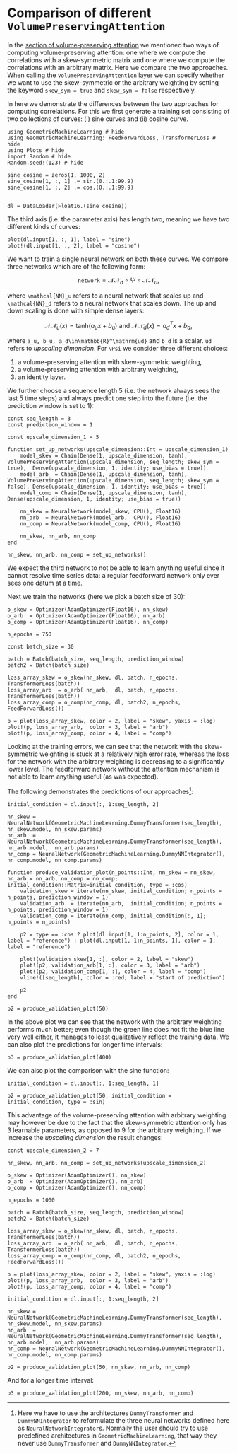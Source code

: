 # Comparison of different `VolumePreservingAttention`

In the [section of volume-preserving attention](../layers/attention_layer.md) we mentioned two ways of computing volume-preserving attention: one where we compute the correlations with a skew-symmetric matrix and one where we compute the correlations with an arbitrary matrix. Here we compare the two approaches. When calling the `VolumePreservingAttention` layer we can specify whether we want to use the skew-symmetric or the arbitrary weighting by setting the keyword `skew_sym = true` and `skew_sym = false` respectively. 

In here we demonstrate the differences between the two approaches for computing correlations. For this we first generate a training set consisting of two collections of curves: (i) sine curves and (ii) cosine curve. 

```@example volume_preserving_attention
using GeometricMachineLearning # hide
using GeometricMachineLearning: FeedForwardLoss, TransformerLoss # hide
using Plots # hide
import Random # hide 
Random.seed!(123) # hide

sine_cosine = zeros(1, 1000, 2)
sine_cosine[1, :, 1] .= sin.(0.:.1:99.9)
sine_cosine[1, :, 2] .= cos.(0.:.1:99.9)


dl = DataLoader(Float16.(sine_cosine))
```

The third axis (i.e. the parameter axis) has length two, meaning we have two different kinds of curves: 

```@example volume_preserving_attention
plot(dl.input[1, :, 1], label = "sine")
plot!(dl.input[1, :, 2], label = "cosine")
```

We want to train a single neural network on both these curves. We compare three networks which are of the following form: 

```math
\mathtt{network} = \mathcal{NN}_d\circ\Psi\circ\mathcal{NN}_u,
```

where ``\mathcal{NN}_u`` refers to a neural network that scales up and ``\mathcal{NN}_d`` refers to a neural network that scales down. The up and down scaling is done with simple dense layers: 

```math
\mathcal{NN}_u(x) = \mathrm{tanh}(a_ux + b_u) \text{ and } \mathcal{NN}_d(x) = a_d^Tx + b_d,
```
where ``a_u, b_u, a_d\in\mathbb{R}^\mathrm{ud}`` and ``b_d`` is a scalar. `ud` refers to *upscaling dimension*. For ``\Psi`` we consider three different choices:
1. a volume-preserving attention with skew-symmetric weighting,
2. a volume-preserving attention with arbitrary weighting,
3. an identity layer.

We further choose a sequence length 5 (i.e. the network always sees the last 5 time steps) and always predict one step into the future (i.e. the prediction window is set to 1):

```@example volume_preserving_attention
const seq_length = 3
const prediction_window = 1

const upscale_dimension_1 = 5

function set_up_networks(upscale_dimension::Int = upscale_dimension_1)
    model_skew = Chain(Dense(1, upscale_dimension, tanh), VolumePreservingAttention(upscale_dimension, seq_length; skew_sym = true),  Dense(upscale_dimension, 1, identity; use_bias = true))
    model_arb  = Chain(Dense(1, upscale_dimension, tanh), VolumePreservingAttention(upscale_dimension, seq_length; skew_sym = false), Dense(upscale_dimension, 1, identity; use_bias = true))
    model_comp = Chain(Dense(1, upscale_dimension, tanh), Dense(upscale_dimension, 1, identity; use_bias = true))

    nn_skew = NeuralNetwork(model_skew, CPU(), Float16)
    nn_arb  = NeuralNetwork(model_arb,  CPU(), Float16)
    nn_comp = NeuralNetwork(model_comp, CPU(), Float16)

    nn_skew, nn_arb, nn_comp
end

nn_skew, nn_arb, nn_comp = set_up_networks()
```

We expect the third network to not be able to learn anything useful since it cannot resolve time series data: a regular feedforward network only ever sees one datum at a time. 

Next we train the networks (here we pick a batch size of 30):

```@example volume_preserving_attention
o_skew = Optimizer(AdamOptimizer(Float16), nn_skew)
o_arb  = Optimizer(AdamOptimizer(Float16), nn_arb)
o_comp = Optimizer(AdamOptimizer(Float16), nn_comp)

n_epochs = 750

const batch_size = 30

batch = Batch(batch_size, seq_length, prediction_window)
batch2 = Batch(batch_size)

loss_array_skew = o_skew(nn_skew, dl, batch, n_epochs, TransformerLoss(batch))
loss_array_arb  = o_arb( nn_arb,  dl, batch, n_epochs, TransformerLoss(batch))
loss_array_comp = o_comp(nn_comp, dl, batch2, n_epochs, FeedForwardLoss())

p = plot(loss_array_skew, color = 2, label = "skew", yaxis = :log)
plot!(p, loss_array_arb,  color = 3, label = "arb")
plot!(p, loss_array_comp, color = 4, label = "comp")
```

Looking at the training errors, we can see that the network with the skew-symmetric weighting is stuck at a relatively high error rate, whereas the loss for  the network with the arbitrary weighting is decreasing to a significantly lower level. The feedforward network without the attention mechanism is not able to learn anything useful (as was expected). 

The following demonstrates the predictions of our approaches[^1]: 

[^1]: Here we have to use the architectures `DummyTransformer` and `DummyNNIntegrator` to reformulate the three neural networks defined here as `NeuralNetworkIntegrator`s. Normally the user should try to use predefined architectures in `GeometricMachineLearning`, that way they never use `DummyTransformer` and `DummyNNIntegrator`. 

```@example volume_preserving_attention
initial_condition = dl.input[:, 1:seq_length, 2]

nn_skew = NeuralNetwork(GeometricMachineLearning.DummyTransformer(seq_length), nn_skew.model, nn_skew.params)
nn_arb  = NeuralNetwork(GeometricMachineLearning.DummyTransformer(seq_length), nn_arb.model,  nn_arb.params)
nn_comp = NeuralNetwork(GeometricMachineLearning.DummyNNIntegrator(), nn_comp.model, nn_comp.params)

function produce_validation_plot(n_points::Int, nn_skew = nn_skew, nn_arb = nn_arb, nn_comp = nn_comp; initial_condition::Matrix=initial_condition, type = :cos)
    validation_skew = iterate(nn_skew, initial_condition; n_points = n_points, prediction_window = 1)
    validation_arb  = iterate(nn_arb,  initial_condition; n_points = n_points, prediction_window = 1)
    validation_comp = iterate(nn_comp, initial_condition[:, 1]; n_points = n_points)

    p2 = type == :cos ? plot(dl.input[1, 1:n_points, 2], color = 1, label = "reference") : plot(dl.input[1, 1:n_points, 1], color = 1, label = "reference")

    plot!(validation_skew[1, :], color = 2, label = "skew")
    plot!(p2, validation_arb[1, :], color = 3, label = "arb")
    plot!(p2, validation_comp[1, :], color = 4, label = "comp")
    vline!([seq_length], color = :red, label = "start of prediction")

    p2 
end

p2 = produce_validation_plot(50)
```
In the above plot we can see that the network with the arbitrary weighting performs much better; even though the green line does not fit the blue line very well either, it manages to least qualitatively reflect the training data.  We can also plot the predictions for longer time intervals: 

```@example volume_preserving_attention 
p3 = produce_validation_plot(400)
``` 

We can also plot the comparison with the sine function: 

```@example volume_preserving_attention 
initial_condition = dl.input[:, 1:seq_length, 1]

p2 = produce_validation_plot(50, initial_condition = initial_condition, type = :sin)
```

This advantage of the volume-preserving attention with arbitrary weighting may however be due to the fact that the skew-symmetric attention only has 3 learnable parameters, as opposed to 9 for the arbitrary weighting. If we increase the *upscaling dimension* the result changes: 

```@example volume_preserving_attention
const upscale_dimension_2 = 7

nn_skew, nn_arb, nn_comp = set_up_networks(upscale_dimension_2)

o_skew = Optimizer(AdamOptimizer(), nn_skew)
o_arb  = Optimizer(AdamOptimizer(), nn_arb)
o_comp = Optimizer(AdamOptimizer(), nn_comp)

n_epochs = 1000

batch = Batch(batch_size, seq_length, prediction_window)
batch2 = Batch(batch_size)

loss_array_skew = o_skew(nn_skew, dl, batch, n_epochs, TransformerLoss(batch))
loss_array_arb  = o_arb( nn_arb,  dl, batch, n_epochs, TransformerLoss(batch))
loss_array_comp = o_comp(nn_comp, dl, batch2, n_epochs, FeedForwardLoss())

p = plot(loss_array_skew, color = 2, label = "skew", yaxis = :log)
plot!(p, loss_array_arb,  color = 3, label = "arb")
plot!(p, loss_array_comp, color = 4, label = "comp")
```

```@example volume_preserving_attention 
initial_condition = dl.input[:, 1:seq_length, 2]

nn_skew = NeuralNetwork(GeometricMachineLearning.DummyTransformer(seq_length), nn_skew.model, nn_skew.params)
nn_arb  = NeuralNetwork(GeometricMachineLearning.DummyTransformer(seq_length), nn_arb.model,  nn_arb.params)
nn_comp = NeuralNetwork(GeometricMachineLearning.DummyNNIntegrator(), nn_comp.model, nn_comp.params)

p2 = produce_validation_plot(50, nn_skew, nn_arb, nn_comp)
```

And for a longer time interval: 

```@example volume_preserving_attention
p3 = produce_validation_plot(200, nn_skew, nn_arb, nn_comp)
```